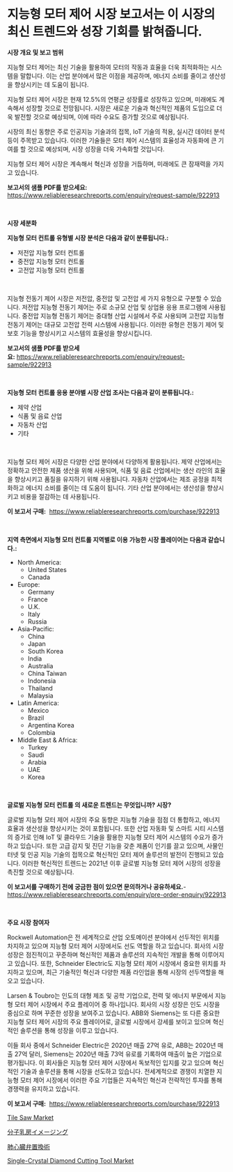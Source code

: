 <p><h1>지능형 모터 제어 시장 보고서는 이 시장의 최신 트렌드와 성장 기회를 밝혀줍니다.</h1></p><p><strong>시장 개요 및 보고 범위</strong></p>
<p><p>지능형 모터 제어는 최신 기술을 활용하여 모터의 작동과 효율을 더욱 최적화하는 시스템을 말합니다. 이는 산업 분야에서 많은 이점을 제공하며, 에너지 소비를 줄이고 생산성을 향상시키는 데 도움이 됩니다. </p><p>지능형 모터 제어 시장은 현재 12.5%의 연평균 성장률로 성장하고 있으며, 미래에도 계속해서 성장할 것으로 전망됩니다. 시장은 새로운 기술과 혁신적인 제품의 도입으로 더욱 발전할 것으로 예상되며, 이에 따라 수요도 증가할 것으로 예상됩니다.  </p><p>시장의 최신 동향은 주로 인공지능 기술과의 접목, IoT 기술의 적용, 실시간 데이터 분석 등이 주목받고 있습니다. 이러한 기술들은 모터 제어 시스템의 효율성과 자동화에 큰 기여를 할 것으로 예상되며, 시장 성장을 더욱 가속화할 것입니다. </p><p>지능형 모터 제어 시장은 계속해서 혁신과 성장을 거듭하며, 미래에도 큰 잠재력을 가지고 있습니다.</p></p>
<p><strong>보고서의 샘플 PDF를 받으세요:</strong> <a href="https://www.reliableresearchreports.com/enquiry/request-sample/922913">https://www.reliableresearchreports.com/enquiry/request-sample/922913</a></p>
<p>&nbsp;</p>
<p><strong>시장 세분화</strong></p>
<p><strong>지능형 모터 컨트롤 유형별 시장 분석은 다음과 같이 분류됩니다.:</strong></p>
<p><ul><li>저전압 지능형 모터 컨트롤</li><li>중전압 지능형 모터 컨트롤</li><li>고전압 지능형 모터 컨트롤</li></ul></p>
<p>&nbsp;</p>
<p><p>지능형 전동기 제어 시장은 저전압, 중전압 및 고전압 세 가지 유형으로 구분할 수 있습니다. 저전압 지능형 전동기 제어는 주로 소규모 산업 및 상업용 응용 프로그램에 사용됩니다. 중전압 지능형 전동기 제어는 중대형 산업 시설에서 주로 사용되며 고전압 지능형 전동기 제어는 대규모 고전압 전력 시스템에 사용됩니다. 이러한 유형은 전동기 제어 및 보호 기능을 향상시키고 시스템의 효율성을 향상시킵니다.</p></p>
<p><strong>보고서의 샘플 PDF를 받으세요:</strong>&nbsp;<a href="https://www.reliableresearchreports.com/enquiry/request-sample/922913">https://www.reliableresearchreports.com/enquiry/request-sample/922913</a></p>
<p>&nbsp;</p>
<p><strong> 지능형 모터 컨트롤 응용 분야별 시장 산업 조사는 다음과 같이 분류됩니다.:</strong></p>
<p><ul><li>제약 산업</li><li>식품 및 음료 산업</li><li>자동차 산업</li><li>기타</li></ul></p>
<p>&nbsp;</p>
<p><p>지능형 모터 제어 시장은 다양한 산업 분야에서 다양하게 활용됩니다. 제약 산업에서는 정확하고 안전한 제품 생산을 위해 사용되며, 식품 및 음료 산업에서는 생산 라인의 효율을 향상시키고 품질을 유지하기 위해 사용됩니다. 자동차 산업에서는 제조 공정을 최적화하고 에너지 소비를 줄이는 데 도움이 됩니다. 기타 산업 분야에서는 생산성을 향상시키고 비용을 절감하는 데 사용됩니다.</p></p>
<p><strong>이 보고서 구매:</strong>&nbsp; <a href="https://www.reliableresearchreports.com/purchase/922913">https://www.reliableresearchreports.com/purchase/922913</a></p>
<p>&nbsp;</p>
<p><strong>지역 측면에서 지능형 모터 컨트롤 지역별로 이용 가능한 시장 플레이어는 다음과 같습니다.:</strong></p>
<p><ul>
    <li>
        North America:
        <ul>
            <li>United States</li>
            <li>Canada</li>
        </ul>
    </li>
    <li>
        Europe:
        <ul>
            <li>Germany</li>
            <li>France</li>
            <li>U.K.</li>
            <li>Italy</li>
            <li>Russia</li>
        </ul>
    </li>
    <li>
        Asia-Pacific:
        <ul>
            <li>China</li>
            <li>Japan</li>
            <li>South Korea</li>
            <li>India</li>
            <li>Australia</li>
            <li>China Taiwan</li>
            <li>Indonesia</li>
            <li>Thailand</li>
            <li>Malaysia</li>
        </ul>
    </li>
    <li>
        Latin America:
        <ul>
            <li>Mexico</li>
            <li>Brazil</li>
            <li>Argentina Korea</li>
            <li>Colombia</li>
        </ul>
    </li>
    <li>
        Middle East & Africa:
        <ul>
            <li>Turkey</li>
            <li>Saudi</li>
            <li>Arabia</li>
            <li>UAE</li>
            <li>Korea</li>
        </ul>
    </li>
    </ul></p>
<p>&nbsp;</p>
<p><strong>글로벌 지능형 모터 컨트롤 의 새로운 트렌드는 무엇입니까? 시장?</strong></p>
<p><p>글로벌 지능형 모터 제어 시장의 주요 동향은 지능형 기술을 점점 더 통합하고, 에너지 효율과 생산성을 향상시키는 것이 포함됩니다. 또한 산업 자동화 및 스마트 시티 시스템의 증가로 인해 IoT 및 클라우드 기술을 활용한 지능형 모터 제어 시스템의 수요가 증가하고 있습니다. 또한 고급 감지 및 진단 기능을 갖춘 제품이 인기를 끌고 있으며, 사물인터넷 및 인공 지능 기술의 접목으로 혁신적인 모터 제어 솔루션의 발전이 진행되고 있습니다. 이러한 혁신적인 트렌드는 2021년 이후 글로벌 지능형 모터 제어 시장의 성장을 촉진할 것으로 예상됩니다.</p></p>
<p><strong>이 보고서를 구매하기 전에 궁금한 점이 있으면 문의하거나 공유하세요.</strong>- <a href="https://www.reliableresearchreports.com/enquiry/pre-order-enquiry/922913">https://www.reliableresearchreports.com/enquiry/pre-order-enquiry/922913</a></p>
<p>&nbsp;</p>
<p><strong>주요 시장 참여자</strong></p>
<p><p>Rockwell Automation은 전 세계적으로 산업 오토메이션 분야에서 선두적인 위치를 차지하고 있으며 지능형 모터 제어 시장에서도 선도 역할을 하고 있습니다. 회사의 시장 성장은 점진적이고 꾸준하며 혁신적인 제품과 솔루션의 지속적인 개발을 통해 이루어지고 있습니다. 또한, Schneider Electric도 지능형 모터 제어 시장에서 중요한 위치를 차지하고 있으며, 최근 기술적인 혁신과 다양한 제품 라인업을 통해 시장의 선두역할을 해오고 있습니다.</p><p>Larsen & Toubro는 인도의 대형 제조 및 공학 기업으로, 전력 및 에너지 부문에서 지능형 모터 제어 시장에서 주요 플레이어 중 하나입니다. 회사의 시장 성장은 인도 시장을 중심으로 하며 꾸준한 성장을 보여주고 있습니다. ABB와 Siemens는 또 다른 중요한 지능형 모터 제어 시장의 주요 플레이어로, 글로벌 시장에서 강세를 보이고 있으며 혁신적인 솔루션을 통해 성장을 이루고 있습니다.</p><p>이들 회사 중에서 Schneider Electric은 2020년 매출 27억 유로, ABB는 2020년 매출 27억 달러, Siemens는 2020년 매출 73억 유로를 기록하여 매출이 높은 기업으로 평가됩니다. 이 회사들은 지능형 모터 제어 시장에서 독보적인 입지를 갖고 있으며 혁신적인 기술과 솔루션을 통해 시장을 선도하고 있습니다. 전세계적으로 경쟁이 치열한 지능형 모터 제어 시장에서 이러한 주요 기업들은 지속적인 혁신과 전략적인 투자를 통해 경쟁력을 유지하고 있습니다.</p></p>
<p><strong>이 보고서 구매:</strong>&nbsp;&nbsp;<a href="https://www.reliableresearchreports.com/purchase/922913">https://www.reliableresearchreports.com/purchase/922913</a></p>
<p><p><a href="https://issuu.com/reportprime-2/docs/tile-saw-market-size-2030.pptx">Tile Saw Market</a></p><p><a href="https://github.com/lababdou/Market-Research-Report-List-2/blob/main/6754081182572.md">分子乳房イメージング</a></p><p><a href="https://github.com/mohamedbakry57/Market-Research-Report-List-2/blob/main/1402037182571.md">肺心臓弁置換術</a></p><p><a href="https://issuu.com/reportprime-2/docs/single-crystal-diamond-cutting-tool-market-size-20">Single-Crystal Diamond Cutting Tool Market</a></p></p>
